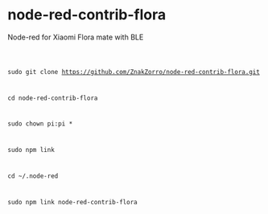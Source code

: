 # node-red-contrib-flora
Node-red for Xiaomi Flora mate with BLE

<code>

sudo git clone https://github.com/ZnakZorro/node-red-contrib-flora.git

cd node-red-contrib-flora

sudo chown pi:pi *

sudo npm link

cd ~/.node-red

sudo npm link node-red-contrib-flora


</code>
